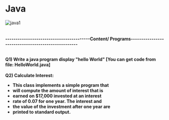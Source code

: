 # Java
![java1](https://user-images.githubusercontent.com/89722385/143200946-838a943b-a29d-4d7a-aa7c-c96ea5fee2c5.jpeg)
<br>
<br>
<br><b>-----------------------------------------Content/ Programs---------------------------------------------------</b><br>

<br><b>Q1) Write a java program display "hello World" [You can get code from file: HelloWorld.java]<br><br>
Q2) Calculate Interest:<br>
  
* This class implements a simple program that
* will compute the amount of interest that is
* earned on $17,000 invested at an interest
* rate of 0.07 for one year. The interest and
* the value of the investment after one year are
* printed to standard output.
  <br><br>
